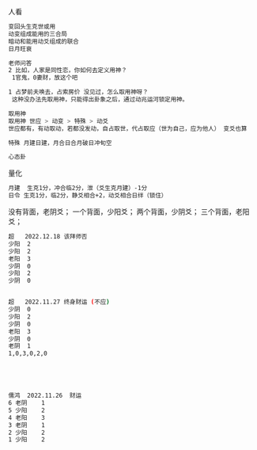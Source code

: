

人看

```sh
变回头生克世或用
动变组成能用的三合局
暗动和能用动爻组成的联合
日月旺衰
```







```sh
老师问答
2 比如，人家是同性恋，你如何去定义用神？
 1官鬼，0妻财，放这个吧

1 占梦前夫唤去，占索房价 没见过，怎么取用神呀？
 这种没办法先取用神，只能得出卦象之后，通过动兆运河锁定用神。

```







```sh
取用神
取用神 世应 > 动变	> 特殊 > 动爻
世应都有，有动取动，若都没发动，自占取世，代占取应（世为自己，应为他人） 变爻也算

特殊 月建日建，月合日合月破日冲旬空

心态卦


```



量化

```sh
月建	生克1分，冲合临2分，泄（爻生克月建）-1分
日令 生克1分，临2分，静爻相合+2，动爻相合日绊（锁住）
```





















没有背面，老阴爻；
一个背面，少阳爻；
两个背面，少阴爻；
三个背面，老阳爻；

```sh
超	2022.12.18 该拜师否
少阳	2
少阳	2
老阳	3
少阴	0
少阳	2
少阴	0


超	2022.11.27 终身财运 (不应)
少阴	0
少阳	2
少阴	0
老阳	3
少阴	0
老阴	1
1,0,3,0,2,0





儒鸿	2022.11.26	财运
6 老阴	1
5 少阳	2
4 老阳	3
3 老阴	1
2 少阳	2
1 少阳	2


```

